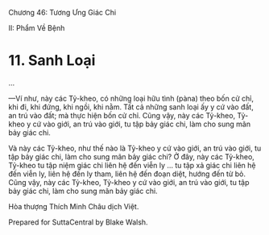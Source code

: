  

Chương 46: Tương Ưng Giác Chi

II: Phẩm Về Bệnh

# 11\. Sanh Loại

…

—Ví như, này các Tỷ-kheo, có những loại hữu tình (pàna) theo bốn cử chỉ, khi đi, khi đứng, khi ngồi, khi nằm. Tất cả những sanh loại ấy y cứ vào đất, an trú vào đất; mà thực hiện bốn cử chỉ. Cũng vậy, này các Tỷ-kheo, Tỷ-kheo y cứ vào giới, an trú vào giới, tu tập bảy giác chi, làm cho sung mãn bảy giác chi.

Và này các Tỷ-kheo, như thế nào là Tỷ-kheo y cứ vào giới, an trú vào giới, tu tập bảy giác chi, làm cho sung mãn bảy giác chi? Ở đây, này các Tỷ-kheo, Tỷ-kheo tu tập niệm giác chi liên hệ đến viễn ly … tu tập xả giác chi liên hệ đến viễn ly, liên hệ đến ly tham, liên hệ đến đoạn diệt, hướng đến từ bỏ. Cũng vậy, này các Tỷ-kheo, Tỷ-kheo y cứ vào giới, an trú vào giới, tu tập bảy giác chi, làm cho sung mãn bảy giác chi.

Hòa thượng Thích Minh Châu dịch Việt.

Prepared for SuttaCentral by Blake Walsh.